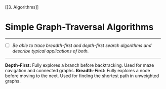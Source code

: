 [[3. Algorithms]]
# Simple Graph-Traversal Algorithms
---
 - [ ] *Be able to trace breadth-first and depth-first search algorithms and describe typical applications of both.*
--- 
**Depth-First:** Fully explores a branch before backtracking. Used for maze navigation and connected graphs.
**Breadth-First:** Fully explores a node before moving to the next. Used for finding the shortest path in unweighted graphs.
